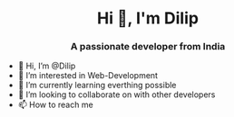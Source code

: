 <h1 align="center">Hi 👋, I'm Dilip</h1>
<h3 align="center">A passionate developer from India</h3>


- 👋 Hi, I’m @Dilip
- 👀 I’m interested in Web-Development
- 🌱 I’m currently learning everthing possible
- 💞️ I’m looking to collaborate on with other developers
- 📫 How to reach me 

<!---
dilipraj01/dilipraj01 is a ✨ special ✨ repository because its `README.md` (this file) appears on your GitHub profile.
You can click the Preview link to take a look at your changes.
--->
